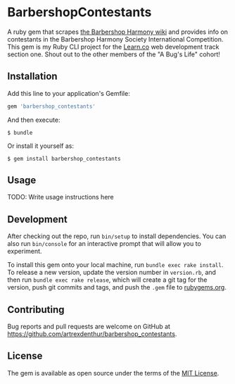 # BarbershopContestants

A ruby gem that scrapes [the Barbershop Harmony wiki](https://www.barbershopwiki.com/wiki/Barbershop_Wiki_Project) and provides info on contestants in the Barbershop Harmony Society International Competition. This gem is my Ruby CLI project for the [Learn.co](https://learn.co) web development track section one. Shout out to the other members of the "A Bug's Life" cohort!

## Installation

Add this line to your application's Gemfile:

```ruby
gem 'barbershop_contestants'
```

And then execute:

    $ bundle

Or install it yourself as:

    $ gem install barbershop_contestants

## Usage

TODO: Write usage instructions here

## Development

After checking out the repo, run `bin/setup` to install dependencies. You can also run `bin/console` for an interactive prompt that will allow you to experiment.

To install this gem onto your local machine, run `bundle exec rake install`. To release a new version, update the version number in `version.rb`, and then run `bundle exec rake release`, which will create a git tag for the version, push git commits and tags, and push the `.gem` file to [rubygems.org](https://rubygems.org).

## Contributing

Bug reports and pull requests are welcome on GitHub at https://github.com/artrexdenthur/barbershop_contestants.

## License

The gem is available as open source under the terms of the [MIT License](https://opensource.org/licenses/MIT).
